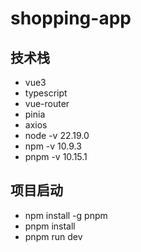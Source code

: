 # shopping-app

## 技术栈
- vue3
- typescript
- vue-router
- pinia
- axios
- node -v 22.19.0
- npm -v 10.9.3
- pnpm -v 10.15.1

## 项目启动
- npm install -g pnpm
- pnpm install
- pnpm run dev